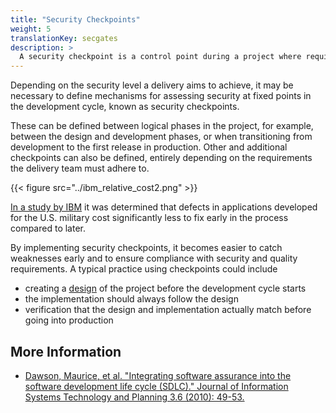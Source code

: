 ```yaml
---
title: "Security Checkpoints"
weight: 5
translationKey: secgates
description: >
  A security checkpoint is a control point during a project where requirements must be met before proceeding.
---
```


Depending on the security level a delivery aims to achieve, it may be necessary to define mechanisms for assessing security at fixed points in the development cycle, known as security checkpoints.

These can be defined between logical phases in the project, for example, between the design and development phases, or when transitioning from development to the first release in production. Other and additional checkpoints can also be defined, entirely depending on the requirements the delivery team must adhere to.

{{< figure src="../ibm_relative_cost2.png" >}}

[In a study by IBM](https://www.researchgate.net/figure/IBM-System-Science-Institute-Relative-Cost-of-Fixing-Defects_fig1_255965523) it was determined that defects in applications developed for the U.S. military cost significantly less to fix early in the process compared to later.  

By implementing security checkpoints, it becomes easier to catch weaknesses early and to ensure compliance with security and quality requirements. A typical practice using checkpoints could include
* creating a [design](/design/system-diagrams-and-drawings/) of the project before the development cycle starts
* the implementation should always follow the design
* verification that the design and implementation actually match before going into production

## More Information
* [Dawson, Maurice, et al. "Integrating software assurance into the software development life cycle (SDLC)." Journal of Information Systems Technology and Planning 3.6 (2010): 49-53.](https://d1wqtxts1xzle7.cloudfront.net/43105461/fulltext_stamped-libre.pdf?1456510133=&response-content-disposition=inline%3B+filename%3DIntegrating_Software_Assurance_into_the.pdf&Expires=1719440984&Signature=eH8UCTexOuHmFfCL~FAtaw4tuESm5nRoKrrlOAt~UqP2Od6V7lis-gvCNcmZtLIJYpAQ1LaznsUPbUDIk39imYfEqHeqk9JpODsYN5T4aF32VM6-RhkhIBYRDHL)
